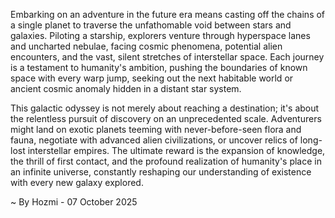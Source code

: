 
Embarking on an adventure in the future era means casting off the chains of a single planet to traverse the unfathomable void between stars and galaxies. Piloting a starship, explorers venture through hyperspace lanes and uncharted nebulae, facing cosmic phenomena, potential alien encounters, and the vast, silent stretches of interstellar space. Each journey is a testament to humanity's ambition, pushing the boundaries of known space with every warp jump, seeking out the next habitable world or ancient cosmic anomaly hidden in a distant star system.

This galactic odyssey is not merely about reaching a destination; it's about the relentless pursuit of discovery on an unprecedented scale. Adventurers might land on exotic planets teeming with never-before-seen flora and fauna, negotiate with advanced alien civilizations, or uncover relics of long-lost interstellar empires. The ultimate reward is the expansion of knowledge, the thrill of first contact, and the profound realization of humanity's place in an infinite universe, constantly reshaping our understanding of existence with every new galaxy explored.

~ By Hozmi - 07 October 2025
